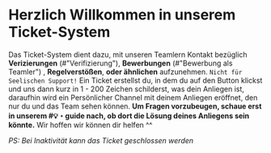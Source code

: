 # Herzlich Willkommen in unserem Ticket-System
Das Ticket-System dient dazu, mit unseren Teamlern Kontakt bezüglich **Verizierungen** (#"Verifizierung"), **Bewerbungen** (#"Bewerbung als Teamler") , **Regelverstößen**, **oder ähnlichen** aufzunehmen. `Nicht für Seelischen Support!`
Ein Ticket erstellst du, in dem du auf den Button klickst und uns dann kurz in 1 - 200 Zeichen schilderst, was dein Anliegen ist, daraufhin wird ein Persönlicher Channel mit deinem Anliegen eröffnet, den nur du und das Team sehen können.
**__Um Fragen vorzubeugen, schaue erst in unserem #💡・guide nach, ob dort die Lösung deines Anliegens sein könnte.__**
Wir hoffen wir können dir helfen ^^

_PS: Bei Inaktivität kann das Ticket geschlossen werden_